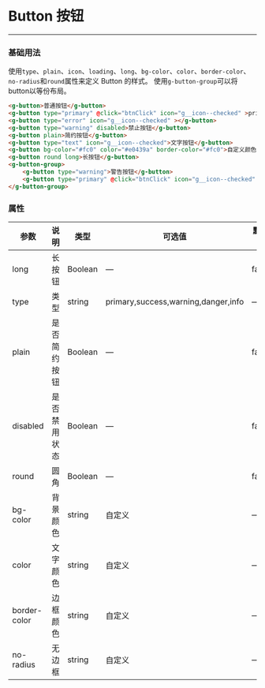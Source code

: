 # Button 按钮
----
### 基础用法
使用```type```、```plain```、```icon```、```loading```、```long```、```bg-color```、```color```、```border-color```、```no-radius```和```round```属性来定义 Button 的样式。
使用```g-button-group```可以将button以等份布局。
``` html
<g-button>普通按钮</g-button>
<g-button type="primary" @click="btnClick" icon="g__icon--checked" >primary按钮</g-button>
<g-button type="error" icon="g__icon--checked" ></g-button>
<g-button type="warning" disabled>禁止按钮</g-button>
<g-button plain>简约按钮</g-button>
<g-button type="text" icon="g__icon--checked">文字按钮</g-button>
<g-button bg-color="#fc0" color="#e0439a" border-color="#fc0">自定义颜色</g-button>
<g-button round long>长按钮</g-button>
<g-button-group>
    <g-button type="warning">警告按钮</g-button>
    <g-button type="primary" @click="btnClick" icon="g__icon--checked" >primary按钮</g-button>
</g-button-group>
```

### 属性
| 参数      | 说明    | 类型      | 可选值       | 默认值   |
|---------- |-------- |---------- |-------------  |-------- |
| long     | 长按钮   | Boolean  |    — | false   |
| type     | 类型   | string    |   primary,success,warning,danger,info |     —    |
| plain     | 是否简约按钮   | Boolean    | — | false   |
| disabled  | 是否禁用状态    | Boolean   | —   | false   |
| round     | 圆角   | Boolean  |    — | false   |
| bg-color     | 背景颜色   | string    | 自定义 |     —    |
| color     | 文字颜色   | string    |  自定义 |     —    |
| border-color     | 边框颜色   | string    |   自定义 |     —    | 
| no-radius     | 无边框   | string    |   自定义 |     —    | 

